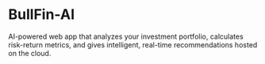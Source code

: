 # BullFin-AI
AI-powered web app that analyzes your investment portfolio, calculates risk-return metrics, and gives intelligent, real-time recommendations hosted on the cloud.
